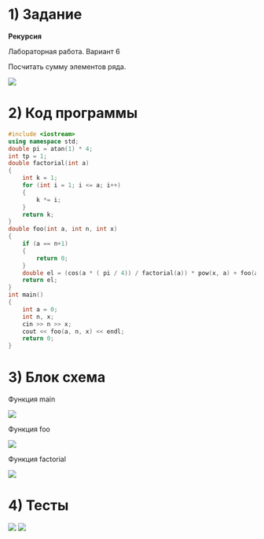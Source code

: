 # 1) Задание
**Рекурсия** 

Лабораторная работа. Вариант 6

Посчитать cумму элементов ряда.

<image src ="var6.png">

# 2) Код программы

```cpp
#include <iostream>
using namespace std;
double pi = atan(1) * 4;
int tp = 1;
double factorial(int a)
{
	int k = 1;
	for (int i = 1; i <= a; i++)
	{
		k *= i;
	}
	return k;
}
double foo(int a, int n, int x)
{
	if (a == n+1)
	{
		return 0;
	}
	double el = (cos(a * ( pi / 4)) / factorial(a)) * pow(x, a) + foo(a+1, n, x);
	return el;
}
int main()
{
	int a = 0;
	int n, x;
	cin >> n >> x;
	cout << foo(a, n, x) << endl;
	return 0;
}
```

# 3) Блок схема

Функция main

<image src ="SoR_main.drawio.png">
	
Функция foo

<image src ="SoR_foo_s2.drawio.png">
	
Функция factorial

<image src ="SoR_fact.drawio.png">

  
# 4) Тесты
<image src ="test1_SoR.png">

<image src ="test2_SoR.png">
